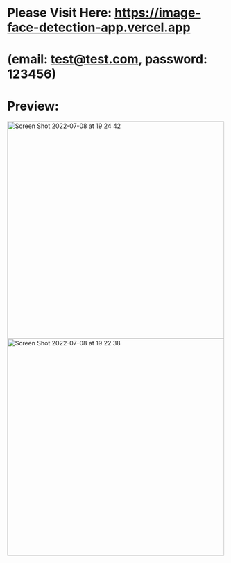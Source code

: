 # Please Visit Here: https://image-face-detection-app.vercel.app
# (email: test@test.com, password: 123456)

# Preview:
<img width="500" alt="Screen Shot 2022-07-08 at 19 24 42" src="https://user-images.githubusercontent.com/69543583/178088672-38c03a10-6a74-430a-b83a-cd2289a9f785.png">

<img width="500" alt="Screen Shot 2022-07-08 at 19 22 38" src="https://user-images.githubusercontent.com/69543583/178088674-38bde80c-1be5-41f7-a8f4-15d82fc8ba30.png">
